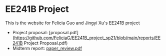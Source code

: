 # EE241B Project
This is the website for Felicia Guo and Jingyi Xu's EE241B project

* Project proposal: [proposal.pdf](https://github.com/FeliciaG/EE241B_project_sp21/blob/main/reports/EE241B Project Proposal.pdf)
* Midterm report: [paper_review.pdf](https://github.com/FeliciaG/EE241B_project_sp21/blob/main/reports/EE241B_Paper_Review.pdf)
